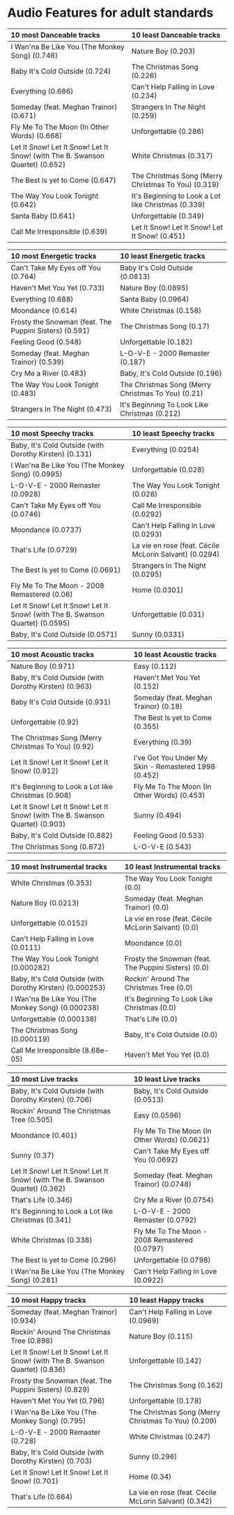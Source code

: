 # Audio Features for adult standards
| 10 most Danceable tracks | 10 least Danceable tracks |
|:---|:---|
| I Wan'na Be Like You (The Monkey Song) (0.746) | Nature Boy (0.203) |
| Baby It's Cold Outside (0.724) | The Christmas Song (0.226) |
| Everything (0.686) | Can't Help Falling in Love (0.234) |
| Someday (feat. Meghan Trainor) (0.671) | Strangers In The Night (0.259) |
| Fly Me To The Moon (In Other Words) (0.668) | Unforgettable (0.286) |
| Let It Snow! Let It Snow! Let It Snow! (with The B. Swanson Quartet) (0.652) | White Christmas (0.317) |
| The Best Is yet to Come (0.647) | The Christmas Song (Merry Christmas To You) (0.319) |
| The Way You Look Tonight (0.642) | It's Beginning to Look a Lot like Christmas (0.339) |
| Santa Baby (0.641) | Unforgettable (0.349) |
| Call Me Irresponsible (0.639) | Let It Snow! Let It Snow! Let It Snow! (0.451) |

| 10 most Energetic tracks | 10 least Energetic tracks |
|:---|:---|
| Can't Take My Eyes off You (0.764) | Baby It's Cold Outside (0.0813) |
| Haven't Met You Yet (0.733) | Nature Boy (0.0895) |
| Everything (0.688) | Santa Baby (0.0964) |
| Moondance (0.614) | White Christmas (0.158) |
| Frosty the Snowman (feat. The Puppini Sisters) (0.591) | The Christmas Song (0.17) |
| Feeling Good (0.548) | Unforgettable (0.182) |
| Someday (feat. Meghan Trainor) (0.539) | L-O-V-E - 2000 Remaster (0.187) |
| Cry Me a River (0.483) | Baby, It's Cold Outside (0.196) |
| The Way You Look Tonight (0.483) | The Christmas Song (Merry Christmas To You) (0.21) |
| Strangers In The Night (0.473) | It's Beginning To Look Like Christmas (0.212) |

| 10 most Speechy tracks | 10 least Speechy tracks |
|:---|:---|
| Baby, It's Cold Outside (with Dorothy Kirsten) (0.131) | Everything (0.0254) |
| I Wan'na Be Like You (The Monkey Song) (0.0995) | Unforgettable (0.028) |
| L-O-V-E - 2000 Remaster (0.0928) | The Way You Look Tonight (0.028) |
| Can't Take My Eyes off You (0.0746) | Call Me Irresponsible (0.0292) |
| Moondance (0.0737) | Can't Help Falling in Love (0.0293) |
| That's Life (0.0729) | La vie en rose (feat. Cécile McLorin Salvant) (0.0294) |
| The Best Is yet to Come (0.0691) | Strangers In The Night (0.0295) |
| Fly Me To The Moon - 2008 Remastered (0.06) | Home (0.0301) |
| Let It Snow! Let It Snow! Let It Snow! (with The B. Swanson Quartet) (0.0595) | Unforgettable (0.031) |
| Baby, It's Cold Outside (0.0571) | Sunny (0.0331) |

| 10 most Acoustic tracks | 10 least Acoustic tracks |
|:---|:---|
| Nature Boy (0.971) | Easy (0.112) |
| Baby, It's Cold Outside (with Dorothy Kirsten) (0.963) | Haven't Met You Yet (0.152) |
| Baby It's Cold Outside (0.931) | Someday (feat. Meghan Trainor) (0.18) |
| Unforgettable (0.92) | The Best Is yet to Come (0.355) |
| The Christmas Song (Merry Christmas To You) (0.92) | Everything (0.39) |
| Let It Snow! Let It Snow! Let It Snow! (0.912) | I've Got You Under My Skin - Remastered 1998 (0.452) |
| It's Beginning to Look a Lot like Christmas (0.908) | Fly Me To The Moon (In Other Words) (0.453) |
| Let It Snow! Let It Snow! Let It Snow! (with The B. Swanson Quartet) (0.903) | Sunny (0.494) |
| Baby, It's Cold Outside (0.882) | Feeling Good (0.533) |
| The Christmas Song (0.872) | L-O-V-E (0.543) |

| 10 most Instrumental tracks | 10 least Instrumental tracks |
|:---|:---|
| White Christmas (0.353) | The Way You Look Tonight (0.0) |
| Nature Boy (0.0213) | Someday (feat. Meghan Trainor) (0.0) |
| Unforgettable (0.0152) | La vie en rose (feat. Cécile McLorin Salvant) (0.0) |
| Can't Help Falling in Love (0.0111) | Moondance (0.0) |
| The Way You Look Tonight (0.000282) | Frosty the Snowman (feat. The Puppini Sisters) (0.0) |
| Baby, It's Cold Outside (with Dorothy Kirsten) (0.000253) | Rockin' Around The Christmas Tree (0.0) |
| I Wan'na Be Like You (The Monkey Song) (0.000238) | It's Beginning To Look Like Christmas (0.0) |
| Unforgettable (0.000138) | That's Life (0.0) |
| The Christmas Song (0.000119) | Baby, It's Cold Outside (0.0) |
| Call Me Irresponsible (8.68e-05) | Haven't Met You Yet (0.0) |

| 10 most Live tracks | 10 least Live tracks |
|:---|:---|
| Baby, It's Cold Outside (with Dorothy Kirsten) (0.706) | Baby, It's Cold Outside (0.0513) |
| Rockin' Around The Christmas Tree (0.505) | Easy (0.0596) |
| Moondance (0.401) | Fly Me To The Moon (In Other Words) (0.0621) |
| Sunny (0.37) | Can't Take My Eyes off You (0.0692) |
| Let It Snow! Let It Snow! Let It Snow! (with The B. Swanson Quartet) (0.362) | Someday (feat. Meghan Trainor) (0.0748) |
| That's Life (0.346) | Cry Me a River (0.0754) |
| It's Beginning to Look a Lot like Christmas (0.341) | L-O-V-E - 2000 Remaster (0.0792) |
| White Christmas (0.338) | Fly Me To The Moon - 2008 Remastered (0.0797) |
| The Best Is yet to Come (0.296) | Unforgettable (0.0798) |
| I Wan'na Be Like You (The Monkey Song) (0.281) | Can't Help Falling in Love (0.0922) |

| 10 most Happy tracks | 10 least Happy tracks |
|:---|:---|
| Someday (feat. Meghan Trainor) (0.934) | Can't Help Falling in Love (0.0969) |
| Rockin' Around The Christmas Tree (0.898) | Nature Boy (0.115) |
| Let It Snow! Let It Snow! Let It Snow! (with The B. Swanson Quartet) (0.836) | Unforgettable (0.142) |
| Frosty the Snowman (feat. The Puppini Sisters) (0.829) | The Christmas Song (0.162) |
| Haven't Met You Yet (0.796) | Unforgettable (0.178) |
| I Wan'na Be Like You (The Monkey Song) (0.795) | The Christmas Song (Merry Christmas To You) (0.209) |
| L-O-V-E - 2000 Remaster (0.728) | White Christmas (0.247) |
| Baby, It's Cold Outside (with Dorothy Kirsten) (0.703) | Sunny (0.296) |
| Let It Snow! Let It Snow! Let It Snow! (0.701) | Home (0.34) |
| That's Life (0.664) | La vie en rose (feat. Cécile McLorin Salvant) (0.342) |
